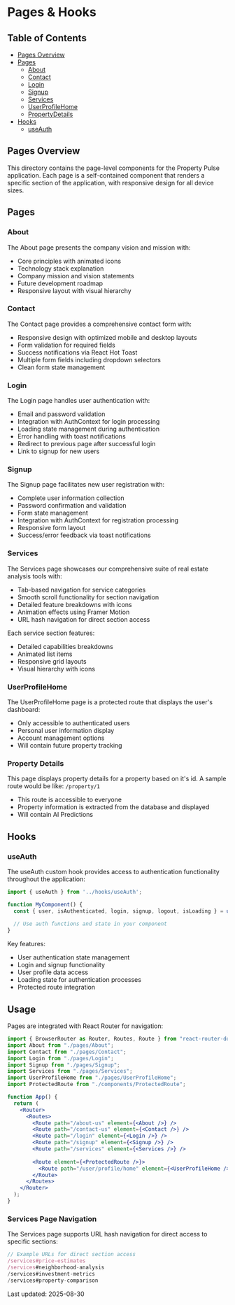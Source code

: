 # Pages & Hooks

## Table of Contents

- [Pages Overview](#pages-overview)
- [Pages](#pages)
  - [About](#about)
  - [Contact](#contact)
  - [Login](#login)
  - [Signup](#signup)
  - [Services](#services)
  - [UserProfileHome](#userprofilehome)
  - [PropertyDetails](#property-details)
- [Hooks](#hooks)
  - [useAuth](#useauth)

## Pages Overview

This directory contains the page-level components for the Property Pulse application. Each page is a self-contained component that renders a specific section of the application, with responsive design for all device sizes.

## Pages

### About

The About page presents the company vision and mission with:
- Core principles with animated icons
- Technology stack explanation
- Company mission and vision statements
- Future development roadmap
- Responsive layout with visual hierarchy

### Contact

The Contact page provides a comprehensive contact form with:
- Responsive design with optimized mobile and desktop layouts
- Form validation for required fields
- Success notifications via React Hot Toast
- Multiple form fields including dropdown selectors
- Clean form state management

### Login

The Login page handles user authentication with:
- Email and password validation
- Integration with AuthContext for login processing
- Loading state management during authentication
- Error handling with toast notifications
- Redirect to previous page after successful login
- Link to signup for new users

### Signup

The Signup page facilitates new user registration with:
- Complete user information collection
- Password confirmation and validation
- Form state management
- Integration with AuthContext for registration processing
- Responsive form layout
- Success/error feedback via toast notifications

### Services

The Services page showcases our comprehensive suite of real estate analysis tools with:
- Tab-based navigation for service categories
- Smooth scroll functionality for section navigation
- Detailed feature breakdowns with icons
- Animation effects using Framer Motion
- URL hash navigation for direct section access

Each service section features:
- Detailed capabilities breakdowns
- Animated list items
- Responsive grid layouts
- Visual hierarchy with icons

### UserProfileHome

The UserProfileHome page is a protected route that displays the user's dashboard:
- Only accessible to authenticated users
- Personal user information display
- Account management options
- Will contain future property tracking 

### Property Details

This page displays property details for a property based on it's id. A sample route would be like: ```/property/1```
- This route is accessible to everyone
- Property information is extracted from the database and displayed
- Will contain AI Predictions

## Hooks

### useAuth

The useAuth custom hook provides access to authentication functionality throughout the application:

```jsx
import { useAuth } from '../hooks/useAuth';

function MyComponent() {
  const { user, isAuthenticated, login, signup, logout, isLoading } = useAuth();
  
  // Use auth functions and state in your component
}
```

Key features:
- User authentication state management
- Login and signup functionality
- User profile data access
- Loading state for authentication processes
- Protected route integration

## Usage

Pages are integrated with React Router for navigation:

```jsx
import { BrowserRouter as Router, Routes, Route } from "react-router-dom";
import About from "./pages/About";
import Contact from "./pages/Contact";
import Login from "./pages/Login";
import Signup from "./pages/Signup";
import Services from "./pages/Services";
import UserProfileHome from "./pages/UserProfileHome";
import ProtectedRoute from "./components/ProtectedRoute";

function App() {
  return (
    <Router>
      <Routes>
        <Route path="/about-us" element={<About />} />
        <Route path="/contact-us" element={<Contact />} />
        <Route path="/login" element={<Login />} />
        <Route path="/signup" element={<Signup />} />
        <Route path="/services" element={<Services />} />
        
        <Route element={<ProtectedRoute />}>
          <Route path="/user/profile/home" element={<UserProfileHome />} />
        </Route>
      </Routes>
    </Router>
  );
}
```

### Services Page Navigation

The Services page supports URL hash navigation for direct access to specific sections:

```javascript
// Example URLs for direct section access
/services#price-estimates
/services#neighborhood-analysis
/services#investment-metrics
/services#property-comparison
```

Last updated: 2025-08-30